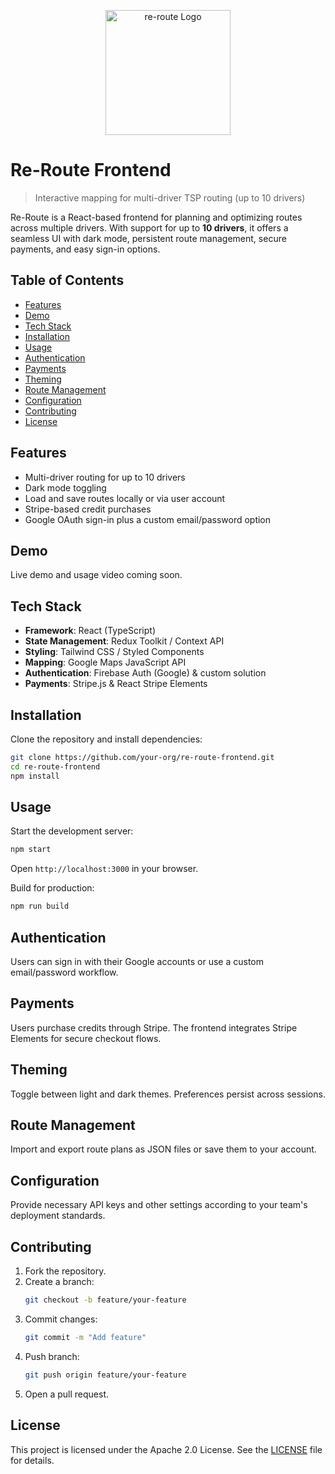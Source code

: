 <p align="center">
  <img src="./logo.png" alt="re-route Logo" width="200" />
</p>

# Re-Route Frontend

> Interactive mapping for multi-driver TSP routing (up to 10 drivers)

Re-Route is a React-based frontend for planning and optimizing routes across multiple drivers. With support for up to **10 drivers**, it offers a seamless UI with dark mode, persistent route management, secure payments, and easy sign-in options.

## Table of Contents

- [Features](#features)
- [Demo](#demo)
- [Tech Stack](#tech-stack)
- [Installation](#installation)
- [Usage](#usage)
- [Authentication](#authentication)
- [Payments](#payments)
- [Theming](#theming)
- [Route Management](#route-management)
- [Configuration](#configuration)
- [Contributing](#contributing)
- [License](#license)

## Features

- Multi-driver routing for up to 10 drivers
- Dark mode toggling
- Load and save routes locally or via user account
- Stripe-based credit purchases
- Google OAuth sign-in plus a custom email/password option

## Demo

Live demo and usage video coming soon.

## Tech Stack

- **Framework**: React (TypeScript)
- **State Management**: Redux Toolkit / Context API
- **Styling**: Tailwind CSS / Styled Components
- **Mapping**: Google Maps JavaScript API
- **Authentication**: Firebase Auth (Google) & custom solution
- **Payments**: Stripe.js & React Stripe Elements

## Installation

Clone the repository and install dependencies:

```bash
git clone https://github.com/your-org/re-route-frontend.git
cd re-route-frontend
npm install
```

## Usage

Start the development server:

```bash
npm start
```

Open `http://localhost:3000` in your browser.

Build for production:

```bash
npm run build
```

## Authentication

Users can sign in with their Google accounts or use a custom email/password workflow.

## Payments

Users purchase credits through Stripe. The frontend integrates Stripe Elements for secure checkout flows.

## Theming

Toggle between light and dark themes. Preferences persist across sessions.

## Route Management

Import and export route plans as JSON files or save them to your account.

## Configuration

Provide necessary API keys and other settings according to your team's deployment standards.

## Contributing

1. Fork the repository.
2. Create a branch:
   ```bash
   git checkout -b feature/your-feature
   ```
3. Commit changes:
   ```bash
   git commit -m "Add feature"
   ```
4. Push branch:
   ```bash
   git push origin feature/your-feature
   ```
5. Open a pull request.

## License

This project is licensed under the Apache 2.0 License. See the [LICENSE](LICENSE) file for details.


